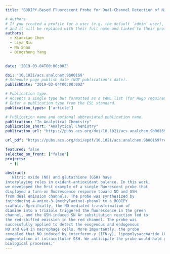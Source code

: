 ```yaml
---
title: "BODIPY-Based Fluorescent Probe for Dual-Channel Detection of Nitric Oxide and Glutathione: Visualization of Cross-Talk in Living Cells"

# Authors
# If you created a profile for a user (e.g. the default `admin` user), write the username (folder name) here
# and it will be replaced with their full name and linked to their profile.
authors:
  - Xiaoxiao Chen
  - Liya Niu
  - Na Shao
  - Qingzheng Yang
 

date: '2019-03-04T00:00:00Z'

doi: '10.1021/acs.analchem.9b00169'
# Schedule page publish date (NOT publication's date).
publishDate: "2019-03-04T00:00:00Z"

# Publication type.
# Accepts a single type but formatted as a YAML list (for Hugo requirements).
# Enter a publication type from the CSL standard.
publication_types: ['article']

# Publication name and optional abbreviated publication name.
publication: "In Analytical Chemistry"
publication_short: "Analytical Chemistry"
publication_url: "https://pubs.acs.org/doi/10.1021/acs.analchem.9b00169"

url_pdf: "https://pubs.acs.org/doi/epdf/10.1021/acs.analchem.9b00169?ref=article_openPDF"

featured: false
selected_on_front: ["false"]
projects:
  - []

abstract: 
  'Nitric oxide (NO) and glutathione (GSH) have
interplaying roles in oxidant-antioxidant balance. In this work,
we developed the ﬁrst example of a single ﬂuorescent probe that
displayed a turn-on ﬂuorescence response toward NO and GSH
from dual emission channels. The probe was synthesized by
introducing 4-amino-3-(methylamino)-phenol to a BODIPY
scaﬀold. Speciﬁcally, the NO-mediated transformation of
diamine into a triazole triggered the ﬂuorescence in the green
channel, and the GSH-induced SN Ar substitution reaction led to
the red-shifted emission in the red channel. The probe was
successfully applied to detect the exogenous and endogenous
NO and GSH in macrophage cells. More importantly, the probe
revealed that NO induced by interferon-γ (IFN-γ), lipopolysaccharide (LPS), and L -arginine (L -Arg) could also elicit the
augmentation of intracellular GSH. We anticipate the probe would hold great potential for investigating the redox balance in
biological processes.'
---
```

